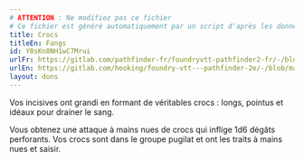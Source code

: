 ```yaml
---
# ATTENTION : Ne modifiez pas ce fichier
# Ce fichier est généré automatiquement par un script d'après les données du module Foundry VTT officiel et de sa traduction
title: Crocs
titleEn: Fangs
id: Y8sKn8NH1wC7Mrui
urlFr: https://gitlab.com/pathfinder-fr/foundryvtt-pathfinder2-fr/-/blob/master/data/feats/Y8sKn8NH1wC7Mrui.htm
urlEn: https://gitlab.com/hooking/foundry-vtt---pathfinder-2e/-/blob/master/packs/data/feats.db/fangs.json
layout: dons
---
```

Vos incisives ont grandi en formant de véritables crocs : longs, pointus et idéaux pour drainer le sang.

Vous obtenez une attaque à mains nues de crocs qui inflige <a class="inline-roll roll" data-mode="roll" data-flavor="perforant" data-formula="1d6" title="perforant"><i class="fas fa-dice-d20"></i> 1d6</a> dégâts perforants. Vos crocs sont dans le groupe pugilat et ont les traits à mains nues et saisir.
